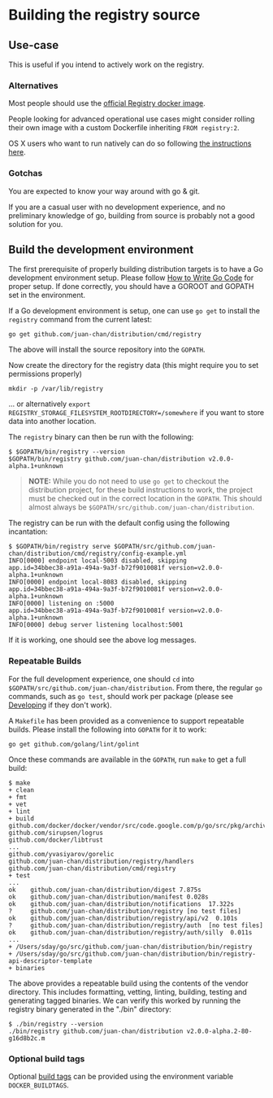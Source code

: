 
# Building the registry source

## Use-case

This is useful if you intend to actively work on the registry.

### Alternatives

Most people should use the [official Registry docker image](https://hub.docker.com/r/library/registry/).

People looking for advanced operational use cases might consider rolling their own image with a custom Dockerfile inheriting `FROM registry:2`.

OS X users who want to run natively can do so following [the instructions here](https://github.com/docker/docker.github.io/blob/master/registry/recipes/osx-setup-guide.md).

### Gotchas

You are expected to know your way around with go & git.

If you are a casual user with no development experience, and no preliminary knowledge of go, building from source is probably not a good solution for you.

## Build the development environment

The first prerequisite of properly building distribution targets is to have a Go
development environment setup. Please follow [How to Write Go Code](https://golang.org/doc/code.html)
for proper setup. If done correctly, you should have a GOROOT and GOPATH set in the
environment.

If a Go development environment is setup, one can use `go get` to install the
`registry` command from the current latest:

    go get github.com/juan-chan/distribution/cmd/registry

The above will install the source repository into the `GOPATH`.

Now create the directory for the registry data (this might require you to set permissions properly)

    mkdir -p /var/lib/registry

... or alternatively `export REGISTRY_STORAGE_FILESYSTEM_ROOTDIRECTORY=/somewhere` if you want to store data into another location.

The `registry`
binary can then be run with the following:

    $ $GOPATH/bin/registry --version
    $GOPATH/bin/registry github.com/juan-chan/distribution v2.0.0-alpha.1+unknown

> __NOTE:__ While you do not need to use `go get` to checkout the distribution
> project, for these build instructions to work, the project must be checked
> out in the correct location in the `GOPATH`. This should almost always be
> `$GOPATH/src/github.com/juan-chan/distribution`.

The registry can be run with the default config using the following
incantation:

    $ $GOPATH/bin/registry serve $GOPATH/src/github.com/juan-chan/distribution/cmd/registry/config-example.yml
    INFO[0000] endpoint local-5003 disabled, skipping        app.id=34bbec38-a91a-494a-9a3f-b72f9010081f version=v2.0.0-alpha.1+unknown
    INFO[0000] endpoint local-8083 disabled, skipping        app.id=34bbec38-a91a-494a-9a3f-b72f9010081f version=v2.0.0-alpha.1+unknown
    INFO[0000] listening on :5000                            app.id=34bbec38-a91a-494a-9a3f-b72f9010081f version=v2.0.0-alpha.1+unknown
    INFO[0000] debug server listening localhost:5001

If it is working, one should see the above log messages.

### Repeatable Builds

For the full development experience, one should `cd` into
`$GOPATH/src/github.com/juan-chan/distribution`. From there, the regular `go`
commands, such as `go test`, should work per package (please see
[Developing](#developing) if they don't work).

A `Makefile` has been provided as a convenience to support repeatable builds.
Please install the following into `GOPATH` for it to work:

    go get github.com/golang/lint/golint

Once these commands are available in the `GOPATH`, run `make` to get a full
build:

    $ make
    + clean
    + fmt
    + vet
    + lint
    + build
    github.com/docker/docker/vendor/src/code.google.com/p/go/src/pkg/archive/tar
    github.com/sirupsen/logrus
    github.com/docker/libtrust
    ...
    github.com/yvasiyarov/gorelic
    github.com/juan-chan/distribution/registry/handlers
    github.com/juan-chan/distribution/cmd/registry
    + test
    ...
    ok    github.com/juan-chan/distribution/digest 7.875s
    ok    github.com/juan-chan/distribution/manifest 0.028s
    ok    github.com/juan-chan/distribution/notifications  17.322s
    ?     github.com/juan-chan/distribution/registry [no test files]
    ok    github.com/juan-chan/distribution/registry/api/v2  0.101s
    ?     github.com/juan-chan/distribution/registry/auth  [no test files]
    ok    github.com/juan-chan/distribution/registry/auth/silly  0.011s
    ...
    + /Users/sday/go/src/github.com/juan-chan/distribution/bin/registry
    + /Users/sday/go/src/github.com/juan-chan/distribution/bin/registry-api-descriptor-template
    + binaries

The above provides a repeatable build using the contents of the vendor
directory. This includes formatting, vetting, linting, building,
testing and generating tagged binaries. We can verify this worked by running
the registry binary generated in the "./bin" directory:

    $ ./bin/registry --version
    ./bin/registry github.com/juan-chan/distribution v2.0.0-alpha.2-80-g16d8b2c.m

### Optional build tags

Optional [build tags](http://golang.org/pkg/go/build/) can be provided using
the environment variable `DOCKER_BUILDTAGS`.
